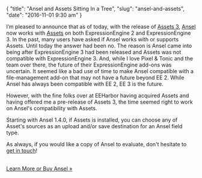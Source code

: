 {
    "title": "Ansel and Assets Sitting In a Tree",
    "slug": "ansel-and-assets",
    "date": "2016-11-01 9:30 am"
}

I’m pleased to announce that as of today, with the release of [Assets 3](https://eeharbor.com/blog/assets-3), [Ansel](/software/ansel-ee) now works with [Assets](https://eeharbor.com/assets) on both ExpressionEngine 2 and ExpressionEngine 3. In the past, many users have asked if Ansel works with or supports Assets. Until today the answer had been no. The reason is Ansel came into being after ExpressionEngine 3 had been released and Assets was not compatible with ExpressionEngine 3. And, while I love Pixel & Tonic and the team over there, the future of their ExpressionEngine add-ons was uncertain. It seemed like a bad use of time to make Ansel compatible with a file-management add-on that may not have a future beyond EE 2. While Ansel has always been compatible with EE 2, EE 3 is the future.

However, with the fine folks over at EEHarbor having acquired Assets and having offered me a pre-release of Assets 3, the time seemed right to work on Ansel's compatibility with Assets.

Starting with Ansel 1.4.0, if Assets is installed, you can choose any of Asset's sources as an upload and/or save destination for an Ansel field type.

As always, if you would like a copy of Ansel to evaluate, don't hesitate to [get in touch](/contact)!
<br><br>
<p><div class="u--centered"><a href="/software/ansel-ee" class="button button--outlined">Learn More or Buy Ansel »</a></div></p>
